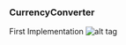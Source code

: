 
### CurrencyConverter

First Implementation
![alt tag](https://github.com/MoonightCS/learning-android/blob/master/sbt/projects/CurrencyConverter/results/currencies.gif?raw=true?raw=true)
